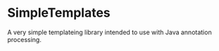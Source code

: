 # SimpleTemplates
A very simple templateing library intended to use with Java annotation processing.
